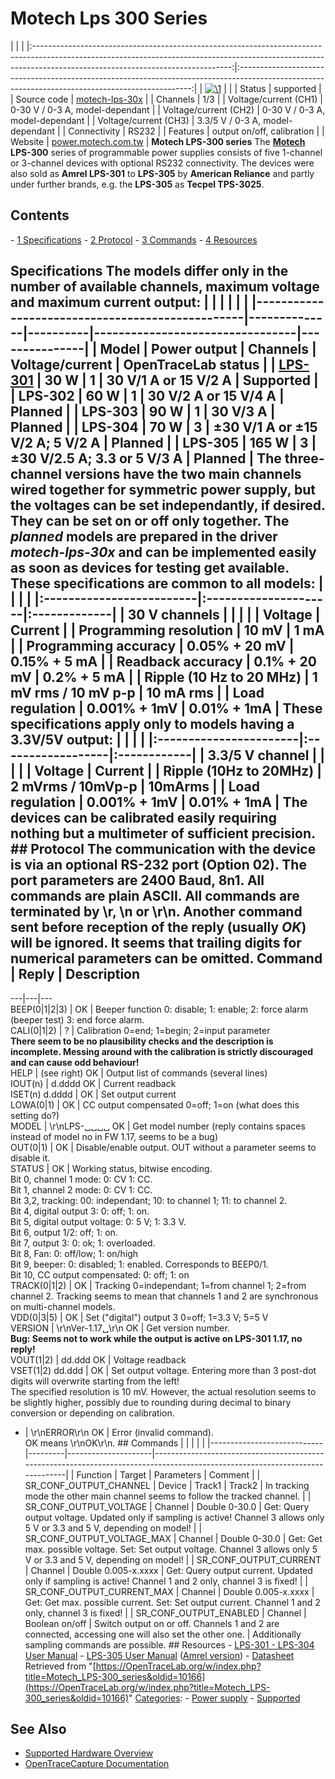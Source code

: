 # Motech Lps 300 Series

| | | |:-------------------------------------------------------------------------------------------------------------------------------------------------------------------------------------------------------------:|:------------------------------------------------------------------------------------------------------------------------------------------------:| | [![\1](../../assets/hardware/general/\2)](./File:Motech_LPS-301_logo.png.html) | | | Status | supported | | Source code | [motech-lps-30x](http://github.com/OpenTraceLab/?p=OpenTraceCapture.git;a=tree;f=src/hardware/motech-lps-30x) | | Channels | 1/3 | | Voltage/current (CH1) | 0-30 V / 0-3 A, model-dependant | | Voltage/current (CH2) | 0-30 V / 0-3 A, model-dependant | | Voltage/current (CH3) | 3.3/5 V / 0-3 A, model-dependant | | Connectivity | RS232 | | Features | output on/off, calibration | | Website | [power.motech.com.tw](http://power.motech.com.tw/) | **Motech LPS-300 series** The **[Motech](Motech.html "Motech") LPS-300** series of programmable power supplies consists of five 1-channel or 3-channel devices with optional RS232 connectivity. The devices were also sold as **Amrel LPS-301** to **LPS-305** by **American Reliance** and partly under further brands, e.g. the **LPS-305** as **Tecpel TPS-3025**. 
## Contents 
\- [1 Specifications](Motech_LPS-300_series.html#Specifications) \- [2 Protocol](Motech_LPS-300_series.html#Protocol) \- [3 Commands](Motech_LPS-300_series.html#Commands) \- [4 Resources](Motech_LPS-300_series.html#Resources) 
## Specifications The models differ only in the number of available channels, maximum voltage and maximum current output: | | | | | | |-------------------------------------------------|--------------|----------|---------------------------------|---------------| | Model | Power output | Channels | Voltage/current | OpenTraceLab status | | [LPS-301](Motech_LPS-301.html "Motech LPS-301") | 30 W | 1 | 30 V/1 A or 15 V/2 A | Supported | | LPS-302 | 60 W | 1 | 30 V/2 A or 15 V/4 A | Planned | | LPS-303 | 90 W | 1 | 30 V/3 A | Planned | | LPS-304 | 70 W | 3 | ±30 V/1 A or ±15 V/2 A; 5 V/2 A | Planned | | LPS-305 | 165 W | 3 | ±30 V/2.5 A; 3.3 or 5 V/3 A | Planned | The three-channel versions have the two main channels wired together for symmetric power supply, but the voltages can be set independantly, if desired. They can be set on or off only together. The *planned* models are prepared in the driver *motech-lps-30x* and can be implemented easily as soon as devices for testing get available. These specifications are common to all models: | | | | |:-------------------------|:---------------------|:-------------| | 30 V channels | | | | | **Voltage** | **Current** | | Programming resolution | 10 mV | 1 mA | | Programming accuracy | 0.05% + 20 mV | 0.15% + 5 mA | | Readback accuracy | 0.1% + 20 mV | 0.2% + 5 mA | | Ripple (10 Hz to 20 MHz) | 1 mV rms / 10 mV p-p | 10 mA rms | | Load regulation | 0.001% + 1mV | 0.01% + 1mA | These specifications apply only to models having a 3.3V/5V output: | | | | |:-----------------------|:------------------|:------------| | 3.3/5 V channel | | | | | **Voltage** | **Current** | | Ripple (10Hz to 20MHz) | 2 mVrms / 10mVp-p | 10mArms | | Load regulation | 0.001% + 1mV | 0.01% + 1mA | The devices can be calibrated easily requiring nothing but a multimeter of sufficient precision. ## Protocol The communication with the device is via an optional RS-232 port (Option 02). The port parameters are 2400 Baud, 8n1. All commands are plain ASCII. All commands are terminated by \r, \n or \r\n. Another command sent before reception of the reply (usually *OK*) will be ignored. It seems that trailing digits for numerical parameters can be omitted.  Command | Reply | Description  
---|---|---  
BEEP(0|1|2|3) | OK | Beeper function 0: disable; 1: enable; 2: force alarm (beeper test) 3: end force alarm.  
CALI(0|1|2) | ? | Calibration 0=end; 1=begin; 2=input parameter  
**There seem to be no plausibility checks and the description is incomplete. Messing around with the calibration is strictly discouraged and can cause odd behaviour!**  
HELP | (see right) OK | Output list of commands (several lines)  
IOUT(n) | d.dddd OK | Current readback  
ISET(n) d.dddd | OK | Set output current  
LOWA(0|1) | OK | CC output compensated 0=off; 1=on (what does this setting do?)  
MODEL | \r\nLPS-␣␣␣␣ OK | Get model number (reply contains spaces instead of model no in FW 1.17, seems to be a bug)  
OUT(0|1) | OK | Disable/enable output. OUT without a parameter seems to disable it.  
STATUS | <decimal> OK | Working status, bitwise encoding.  
Bit 0, channel 1 mode: 0: CV 1: CC.  
Bit 1, channel 2 mode: 0: CV 1: CC.  
Bit 3,2, tracking: 00: independant; 10: to channel 1; 11: to channel 2.  
Bit 4, digital output 3: 0: off; 1: on.  
Bit 5, digital output voltage: 0: 5 V; 1: 3.3 V.  
Bit 6, output 1/2: off; 1: on.  
Bit 7, output 3: 0: ok; 1: overloaded.  
Bit 8, Fan: 0: off/low; 1: on/high  
Bit 9, beeper: 0: disabled; 1: enabled. Corresponds to BEEP0/1.  
Bit 10, CC output compensated: 0: off; 1: on  
TRACK(0|1|2) | OK | Tracking 0=independant; 1=from channel 1; 2=from channel 2. Tracking seems to mean that channels 1 and 2 are synchronous on multi-channel models.  
VDD(0|3|5) | OK | Set ("digital") output 3 0=off; 1=3.3 V; 5=5 V  
VERSION | \r\nVer-1.17␣\r\n OK | Get version number.  
**Bug: Seems not to work while the output is active on LPS-301 1.17, no reply!**  
VOUT(1|2) | dd.ddd OK | Voltage readback  
VSET(1|2) dd.ddd | OK | Set output voltage. Entering more than 3 post-dot digits will overwrite starting from the left!  
The specified resolution is 10 mV. However, the actual resolution seems to be slightly higher, possibly due to rounding during decimal to binary conversion or depending on calibration.  
* | \r\nERROR\r\n OK | Error (invalid command).  
OK means \r\nOK\r\n. ## Commands | | | | | |----------------------------|---------|---------------------|------------------------------------------------------------------------------------------------------------------------------| | Function | Target | Parameters | Comment | | SR_CONF_OUTPUT_CHANNEL | Device | Track1 \| Track2 | In tracking mode the other main channel seems to follow the tracked channel. | | SR_CONF_OUTPUT_VOLTAGE | Channel | Double 0-30.0 | Get: Query output voltage. Updated only if sampling is active! Channel 3 allows only 5 V or 3.3 and 5 V, depending on model! | | SR_CONF_OUTPUT_VOLTAGE_MAX | Channel | Double 0-30.0 | Get: Get max. possible voltage. Set: Set output voltage. Channel 3 allows only 5 V or 3.3 and 5 V, depending on model! | | SR_CONF_OUTPUT_CURRENT | Channel | Double 0.005-x.xxxx | Get: Query output current. Updated only if sampling is active! Channel 1 and 2 only, channel 3 is fixed! | | SR_CONF_OUTPUT_CURRENT_MAX | Channel | Double 0.005-x.xxxx | Get: Get max. possible current. Set: Set output current. Channel 1 and 2 only, channel 3 is fixed! | | SR_CONF_OUTPUT_ENABLED | Channel | Boolean on/off | Switch output on or off. Channels 1 and 2 are connected, accessing one will also set the other one. | Additionally sampling commands are possible. ## Resources \- [LPS-301 - LPS-304 User Manual](http://www.prz.rzeszow.pl/kpe/materialy/astadler/DAQWWW/Manuals/LPS304%20Instruction%20Manual.pdf) \- [LPS-305 User Manual](http://www.motech.com.tw/tw/doc/instrument/LPS%20305%20user%20manual.pdf) ([Amrel version](http://www.programmablepower.com/products/amrel/LPS/LPS305%20Manual.pdf)) \- [Datasheet](http://www.transcat.com/PDF/wiz.pdf)
Retrieved from "[https://OpenTraceLab.org/w/index.php?title=Motech_LPS-300_series&oldid=10166](https://OpenTraceLab.org/w/index.php?title=Motech_LPS-300_series&oldid=10166)" 
[Categories](specialcategories-specialcategories.md): \- [Power supply](./Category:Power_supply.html "Category:Power supply") \- [Supported](./Category:Supported.html "Category:Supported")

## See Also
- [Supported Hardware Overview](../supported-hardware.md)
- [OpenTraceCapture Documentation](../../opentracecapture/overview.md)

